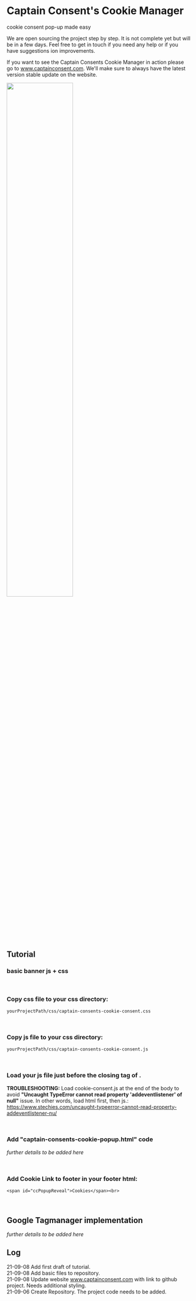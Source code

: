 # Captain Consent's Cookie Manager 
cookie consent pop-up made easy

We are open sourcing the project step by step. It is not complete yet but will be in a few days. 
Feel free to get in touch if you need any help or if you have suggestions ion improvements.

If you want to see the Captain Consents Cookie Manager in action please go to www.captainconsent.com.
We'll make sure to always have the latest version stable update on the website.


<a href="https://captainconsent.com" target="_blank" ><img src="https://user-images.githubusercontent.com/30041108/132487810-7a09107b-7e05-4c08-885a-9a485a97a08d.png" width=60% height=60%></a>

## Tutorial

### basic banner js + css

<br>

### Copy css file to your css directory:
`yourProjectPath/css/captain-consents-cookie-consent.css`

<br>

### Copy js file to your css directory:
`yourProjectPath/css/captain-consents-cookie-consent.js`

<br>

### Load your js file just before the closing tag of </body>.

**TROUBLESHOOTING:** Load cookie-consent.js at the end of the body to avoid **"Uncaught TypeError cannot read property 'addeventlistener' of null"** issue. 
In other words, load html first, then js.: \
https://www.stechies.com/uncaught-typeerror-cannot-read-property-addeventlistener-nu/

<br>

### Add "captain-consents-cookie-popup.html" code
<i>further details to be added here</i>

<br>

### Add Cookie Link to footer in your footer html:
`<span id="ccPopupReveal">Cookies</span><br>`

<br>

## Google Tagmanager implementation
<i>further details to be added here</i>


## Log
21-09-08 Add first draft of tutorial. \
21-09-08 Add basic files to repository. \
21-09-08 Update website www.captainconsent.com with link to github project. Needs additional styling. \
21-09-06 Create Repository. The project code needs to be added.

